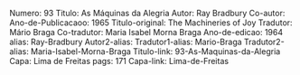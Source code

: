 Numero: 93
Titulo: As Máquinas da Alegria
Autor: Ray Bradbury
Co-autor: 
Ano-de-Publicacaoo: 1965
Titulo-original: The Machineries of Joy
Tradutor: Mário Braga
Co-tradutor: Maria Isabel Morna Braga
Ano-de-edicao: 1964
alias: Ray-Bradbury
Autor2-alias: 
Tradutor1-alias: Mario-Braga
Tradutor2-alias: Maria-Isabel-Morna-Braga
Titulo-link: 93-As-Maquinas-da-Alegria
Capa: Lima de Freitas
pags: 171
Capa-link: Lima-de-Freitas